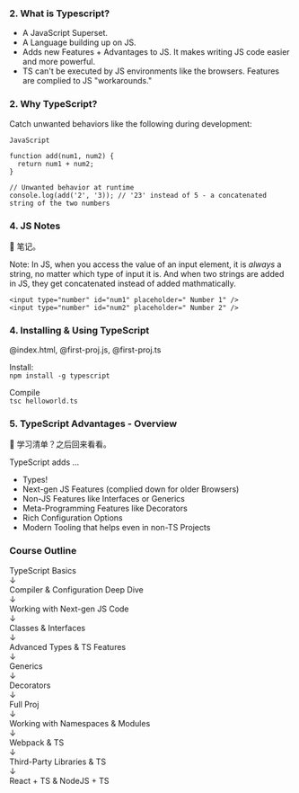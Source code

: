 ### 2. What is Typescript?

- A JavaScript Superset.
- A Language building up on JS.
- Adds new Features + Advantages to JS. It makes writing JS code easier and more powerful.
- TS can't be executed by JS environments like the browsers. Features are complied to JS "workarounds."

### 2. Why TypeScript?

Catch unwanted behaviors like the following during development:

```
JavaScript

function add(num1, num2) {
  return num1 + num2;
}

// Unwanted behavior at runtime
console.log(add('2', '3)); // '23' instead of 5 - a concatenated string of the two numbers

```

### 4. JS Notes

💛 笔记。

Note: In JS, when you access the value of an input element, it is _always_ a string, no matter which type of input it is. And when two strings are added in JS, they get concatenated instead of added mathmatically.

```
<input type="number" id="num1" placeholder=" Number 1" />
<input type="number" id="num2" placeholder=" Number 2" />
```

### 4. Installing & Using TypeScript

@index.html, @first-proj.js, @first-proj.ts

Install: <br />
`npm install -g typescript`

Compile <br />
`tsc helloworld.ts`

### 5. TypeScript Advantages - Overview

💛 学习清单？之后回来看看。

TypeScript adds ...

- Types!
- Next-gen JS Features (complied down for older Browsers)
- Non-JS Features like Interfaces or Generics
- Meta-Programming Features like Decorators
- Rich Configuration Options
- Modern Tooling that helps even in non-TS Projects

### Course Outline

TypeScript Basics <br />
↓ <br />
Compiler & Configuration Deep Dive <br />
↓ <br />
Working with Next-gen JS Code <br />
↓ <br />
Classes & Interfaces <br />
↓ <br />
Advanced Types & TS Features <br />
↓ <br />
Generics <br />
↓ <br />
Decorators <br />
↓ <br />
Full Proj <br />
↓ <br />
Working with Namespaces & Modules <br />
↓ <br />
Webpack & TS <br />
↓ <br />
Third-Party Libraries & TS <br />
↓ <br />
React + TS & NodeJS + TS
